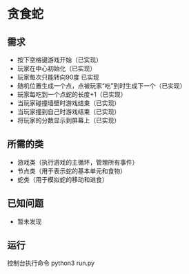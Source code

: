 # 贪食蛇

## 需求
+ 按下空格键游戏开始（已实现）
+ 玩家在中心初始化（已实现）
+ 玩家每次只能转向90度 已实现
+ 随机位置生成一个点，点被玩家“吃”到时生成下一个（已实现）
+ 玩家每吃到一个点蛇的长度+1（已实现）
+ 当玩家碰撞墙壁时游戏结束（已实现）
+ 当玩家撞到自己时游戏结束（已实现）
+ 将玩家的分数显示到屏幕上（已实现）

## 所需的类
+ 游戏类（执行游戏的主循环，管理所有事件）
+ 节点类（用于表示蛇的基本单元和食物）
+ 蛇类（用于模拟蛇的移动和进食）

## 已知问题
+ 暂未发现

## 运行

控制台执行命令
    python3 run.py